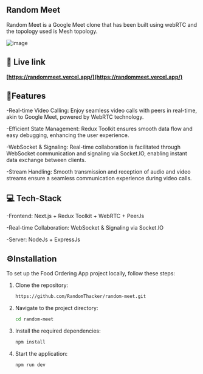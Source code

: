 ## Random Meet

Random Meet is a Google Meet clone that has been built using webRTC and the topology used is Mesh topology.

![image](https://github.com/RandomThacker/random-meet/assets/141705990/27df8665-362e-4837-bf4c-56f03a192c49)

## 🔗 Live link

**[https://randommeet.vercel.app/](https://randommeet.vercel.app/)**


## 📓Features 
-Real-time Video Calling: Enjoy seamless video calls with peers in real-time, akin to Google Meet, powered by WebRTC technology.

-Efficient State Management: Redux Toolkit ensures smooth data flow and easy debugging, enhancing the user experience.

-WebSocket & Signaling: Real-time collaboration is facilitated through WebSocket communication and signaling via Socket.IO, enabling instant data exchange between clients.

-Stream Handling: Smooth transmission and reception of audio and video streams ensure a seamless communication experience during video calls.

## 💻 Tech-Stack 
-Frontend: Next.js + Redux Toolkit + WebRTC + PeerJs

-Real-time Collaboration: WebSocket & Signaling via Socket.IO

-Server: NodeJs + ExpressJs


## ⚙️Installation 
To set up the Food Ordering App project locally, follow these steps:

1. Clone the repository:
    ```bash
    https://github.com/RandomThacker/random-meet.git
    ```

2. Navigate to the project directory:
    ```bash
    cd random-meet
    ```

3. Install the required dependencies:
    ```bash
    npm install
    ```

4. Start the application:
    ```bash
    npm run dev
    ```

